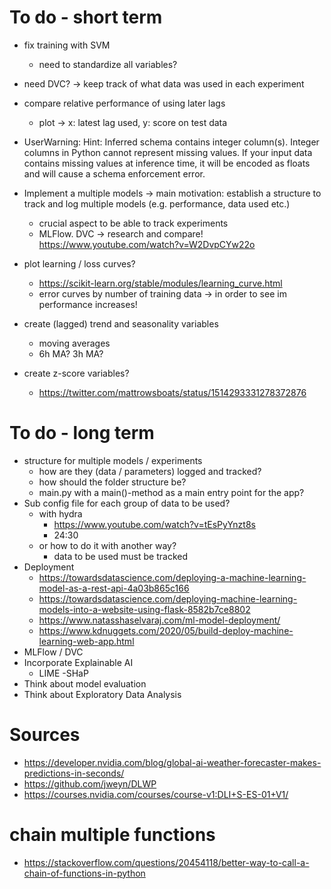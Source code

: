 # To do - short term

- fix training with SVM
    - need to standardize all variables?
- need DVC? -> keep track of what data was used in each experiment
- compare relative performance of using later lags
    - plot -> x: latest lag used, y: score on test data
- UserWarning: Hint: Inferred schema contains integer column(s). Integer columns in Python cannot represent missing values. If your input data contains missing values at inference time, it will be encoded as floats and will cause a schema enforcement error.

- Implement a multiple models
    -> main motivation: establish a structure to track and log multiple models (e.g. performance, data used etc.)
    - crucial aspect to be able to track experiments
    - MLFlow. DVC -> research and compare! https://www.youtube.com/watch?v=W2DvpCYw22o 
- plot learning / loss curves?
    - https://scikit-learn.org/stable/modules/learning_curve.html
    - error curves by number of training data -> in order to see im performance increases!
- create (lagged) trend and seasonality variables
    - moving averages
    - 6h MA? 3h MA?
- create z-score variables?
    - https://twitter.com/mattrowsboats/status/1514293331278372876 



# To do - long term
- structure for multiple models / experiments
    - how are they (data / parameters) logged and tracked?
    - how should the folder structure be?
    - main.py with a main()-method as a main entry point for the app?
- Sub config file for each group of data to be used?
    - with hydra
        - https://www.youtube.com/watch?v=tEsPyYnzt8s
        - 24:30
    - or how to do it with another way?
        - data to be used must be tracked
- Deployment
    - https://towardsdatascience.com/deploying-a-machine-learning-model-as-a-rest-api-4a03b865c166
    - https://towardsdatascience.com/deploying-machine-learning-models-into-a-website-using-flask-8582b7ce8802
    - https://www.natasshaselvaraj.com/ml-model-deployment/
    - https://www.kdnuggets.com/2020/05/build-deploy-machine-learning-web-app.html
- MLFlow / DVC
- Incorporate Explainable AI
    - LIME
    -SHaP
- Think about model evaluation
- Think about Exploratory Data Analysis


# Sources
- https://developer.nvidia.com/blog/global-ai-weather-forecaster-makes-predictions-in-seconds/ 
- https://github.com/jweyn/DLWP 
- https://courses.nvidia.com/courses/course-v1:DLI+S-ES-01+V1/

# chain multiple functions
- https://stackoverflow.com/questions/20454118/better-way-to-call-a-chain-of-functions-in-python
